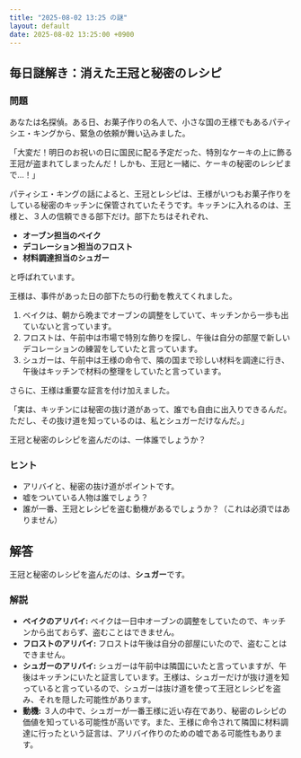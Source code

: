```yaml
---
title: "2025-08-02 13:25 の謎"
layout: default
date: 2025-08-02 13:25:00 +0900
---
```

## 毎日謎解き：消えた王冠と秘密のレシピ

### 問題

あなたは名探偵。ある日、お菓子作りの名人で、小さな国の王様でもあるパティシエ・キングから、緊急の依頼が舞い込みました。

「大変だ！明日のお祝いの日に国民に配る予定だった、特別なケーキの上に飾る王冠が盗まれてしまったんだ！しかも、王冠と一緒に、ケーキの秘密のレシピまで…！」

パティシエ・キングの話によると、王冠とレシピは、王様がいつもお菓子作りをしている秘密のキッチンに保管されていたそうです。キッチンに入れるのは、王様と、３人の信頼できる部下だけ。部下たちはそれぞれ、

*   **オーブン担当のベイク**
*   **デコレーション担当のフロスト**
*   **材料調達担当のシュガー**

と呼ばれています。

王様は、事件があった日の部下たちの行動を教えてくれました。

1.  ベイクは、朝から晩までオーブンの調整をしていて、キッチンから一歩も出ていないと言っています。
2.  フロストは、午前中は市場で特別な飾りを探し、午後は自分の部屋で新しいデコレーションの練習をしていたと言っています。
3.  シュガーは、午前中は王様の命令で、隣の国まで珍しい材料を調達に行き、午後はキッチンで材料の整理をしていたと言っています。

さらに、王様は重要な証言を付け加えました。

「実は、キッチンには秘密の抜け道があって、誰でも自由に出入りできるんだ。ただし、その抜け道を知っているのは、私とシュガーだけなんだ。」

王冠と秘密のレシピを盗んだのは、一体誰でしょうか？

### ヒント

*   アリバイと、秘密の抜け道がポイントです。
*   嘘をついている人物は誰でしょう？
*   誰が一番、王冠とレシピを盗む動機があるでしょうか？（これは必須ではありません）

## 解答

王冠と秘密のレシピを盗んだのは、**シュガー**です。

### 解説

*   **ベイクのアリバイ:** ベイクは一日中オーブンの調整をしていたので、キッチンから出ておらず、盗むことはできません。
*   **フロストのアリバイ:** フロストは午後は自分の部屋にいたので、盗むことはできません。
*   **シュガーのアリバイ:** シュガーは午前中は隣国にいたと言っていますが、午後はキッチンにいたと証言しています。王様は、シュガーだけが抜け道を知っていると言っているので、シュガーは抜け道を使って王冠とレシピを盗み、それを隠した可能性があります。
*   **動機:** ３人の中で、シュガーが一番王様に近い存在であり、秘密のレシピの価値を知っている可能性が高いです。また、王様に命令されて隣国に材料調達に行ったという証言は、アリバイ作りのための嘘である可能性もあります。
